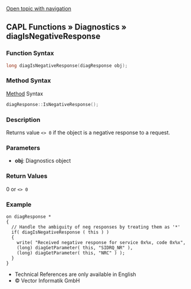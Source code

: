 [Open topic with navigation](../../../../../CANoeDEFamily.htm#Topics/CAPLFunctions/Diagnostics/Functions/CAPLfunctionDiagIsNegativeResponse.md)

## CAPL Functions » Diagnostics » diagIsNegativeResponse

### Function Syntax

```c
long diagIsNegativeResponse(diagResponse obj);
```

### Method Syntax

[Method](../../../Shared/CAPL/General/ClassesAndObjects.md) Syntax

```c
diagResponse::IsNegativeResponse();
```

### Description

Returns value `<> 0` if the object is a negative response to a request.

### Parameters

- **obj**: Diagnostics object

### Return Values

0 or `<> 0`

### Example

```plaintext
on diagResponse *
{
  // Handle the ambiguity of neg responses by treating them as '*'
  if( diagIsNegativeResponse ( this ) )
  {
    write( "Received negative response for service 0x%x, code 0x%x",
    (long) diagGetParameter( this, "SIDRQ_NR" ),
    (long) diagGetParameter( this, "NRC" ) );
  }
}
```

- Technical References are only available in English
- © Vector Informatik GmbH
